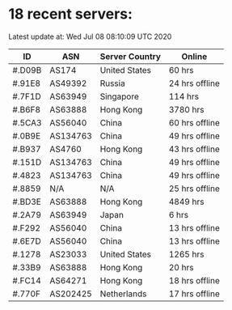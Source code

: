 # 18 recent servers:

Latest update at: Wed Jul 08 08:10:09 UTC 2020

| ID | ASN | Server Country | Online |
| -- | --- | -------------- | ------ |
| #.D09B | AS174 | United States | 60 hrs |
| #.91E8 | AS49392 | Russia | 24 hrs offline |
| #.7F1D | AS63949 | Singapore | 114 hrs |
| #.B6F8 | AS63888 | Hong Kong | 3780 hrs |
| #.5CA3 | AS56040 | China | 60 hrs offline |
| #.0B9E | AS134763 | China | 49 hrs offline |
| #.B937 | AS4760 | Hong Kong | 43 hrs offline |
| #.151D | AS134763 | China | 49 hrs offline |
| #.4823 | AS134763 | China | 49 hrs offline |
| #.8859 | N/A | N/A | 25 hrs offline |
| #.BD3E | AS63888 | Hong Kong | 4849 hrs |
| #.2A79 | AS63949 | Japan | 6 hrs |
| #.F292 | AS56040 | China | 13 hrs offline |
| #.6E7D | AS56040 | China | 13 hrs offline |
| #.1278 | AS23033 | United States | 1265 hrs |
| #.33B9 | AS63888 | Hong Kong | 20 hrs |
| #.FC14 | AS64271 | Hong Kong | 18 hrs offline |
| #.770F | AS202425 | Netherlands | 17 hrs offline |


